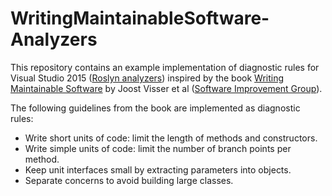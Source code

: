 # WritingMaintainableSoftware-Analyzers
This repository contains an example implementation of diagnostic rules for Visual Studio 2015 ([Roslyn analyzers](https://msdn.microsoft.com/en-us/magazine/dn879356.aspx)) inspired by the book [Writing Maintainable Software](http://shop.oreilly.com/product/0636920049159.do) by Joost Visser et al ([Software Improvement Group](https://www.sig.eu)).

The following guidelines from the book are implemented as diagnostic rules:

- Write short units of code: limit the length of methods and constructors.
- Write simple units of code: limit the number of branch points per method.
- Keep unit interfaces small by extracting parameters into objects.
- Separate concerns to avoid building large classes.
